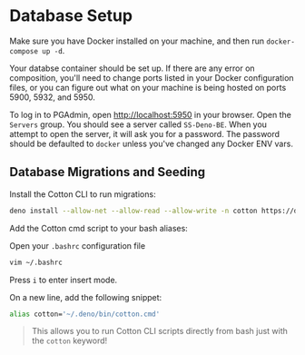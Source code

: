 # Database Setup

Make sure you have Docker installed on your machine, and then run `docker-compose up -d`.

Your databse container should be set up. If there are any error on composition, you'll need to change ports listed in your Docker configuration files, or you can figure out what on your machine is being hosted on ports 5900, 5932, and 5950.

To log in to PGAdmin, open [http://localhost:5950](http://localhost:5950) in your browser. Open the `Servers` group. You should see a server called `SS-Deno-BE`. When you attempt to open the server, it will ask you for a password. The password should be defaulted to `docker` unless you've changed any Docker ENV vars.

## Database Migrations and Seeding

Install the Cotton CLI to run migrations:

```bash
deno install --allow-net --allow-read --allow-write -n cotton https://deno.land/x/cotton@v0.7.5/cli.ts
```

Add the Cotton cmd script to your bash aliases:

Open your `.bashrc` configuration file

```bash
vim ~/.bashrc
```

Press `i` to enter insert mode.

On a new line, add the following snippet:

```bash
alias cotton='~/.deno/bin/cotton.cmd'
```

> This allows you to run Cotton CLI scripts directly from bash just with the `cotton` keyword!
